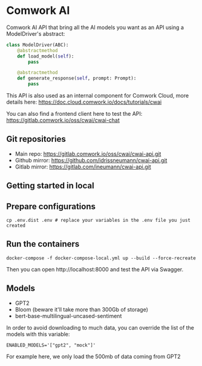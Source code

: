 # Comwork AI

Comwork AI API that bring all the AI models you want as an API using a ModelDriver's abstract:

```python
class ModelDriver(ABC):
    @abstractmethod
    def load_model(self):
        pass

    @abstractmethod
    def generate_response(self, prompt: Prompt):
        pass
```

This API is also used as an internal component for Comwork Cloud, more details here: https://doc.cloud.comwork.io/docs/tutorials/cwai

You can also find a frontend client here to test the API: https://gitlab.comwork.io/oss/cwai/cwai-chat

## Git repositories

* Main repo: https://gitlab.comwork.io/oss/cwai/cwai-api.git
* Github mirror: https://github.com/idrissneumann/cwai-api.git
* Gitlab mirror: https://gitlab.com/ineumann/cwai-api.git

## Getting started in local

## Prepare configurations

```shell
cp .env.dist .env # replace your variables in the .env file you just created
```

## Run the containers

```shell
docker-compose -f docker-compose-local.yml up --build --force-recreate
```

Then you can open http://localhost:8000 and test the API via Swagger.

## Models

* GPT2
* Bloom (beware it'll take more than 300Gb of storage)
* bert-base-multilingual-uncased-sentiment

In order to avoid downloading to much data, you can override the list of the models with this variable:

```
ENABLED_MODELS='["gpt2", "mock"]'
```

For example here, we only load the 500mb of data coming from GPT2
